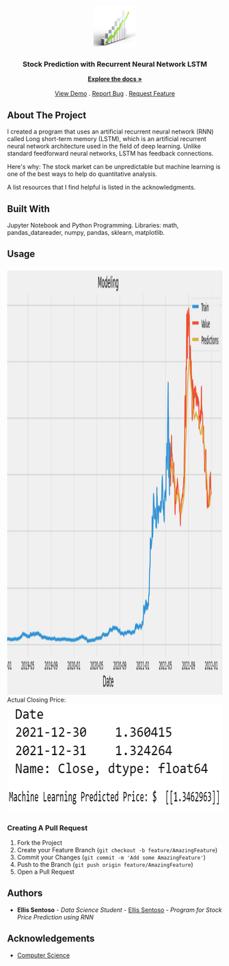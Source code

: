 <br/>
<p align="center">
  <a href="https://github.com/ellissentoso/RNN Machine Learning for Stock Price Prediction">
    <img src="logo.png" alt="Logo" width="100" height="100">
  </a>

  <h3 align="center">Stock Prediction with Recurrent Neural Network LSTM</h3>

  <p align="center">
    <a href="https://github.com/ellissentoso/RNN Machine Learning for Stock Price Prediction"><strong>Explore the docs »</strong></a>
    <br/>
    <br/>
    <a href="https://github.com/ellissentoso/RNN Machine Learning for Stock Price Prediction">View Demo</a>
    .
    <a href="https://github.com/ellissentoso/RNN Machine Learning for Stock Price Prediction/issues">Report Bug</a>
    .
    <a href="https://github.com/ellissentoso/RNN Machine Learning for Stock Price Prediction/issues">Request Feature</a>
  </p>
</p>



## About The Project

I created a program that uses an artificial recurrent neural network (RNN) called Long short-term memory (LSTM), which is an artificial recurrent neural network architecture used in the field of deep learning. Unlike standard feedforward neural networks, LSTM has feedback connections.

Here's why:
The stock market can be unpredictable but machine learning is one of the best ways to help do quantitative analysis.

A list resources that I find helpful is listed in the acknowledgments.

## Built With

Jupyter Notebook and Python Programming.
Libraries: math, pandas_datareader, numpy, pandas, sklearn, matplotlib.

## Usage

<img src="graph.png" alt="graph" width="1905" height="1000">
Actual Closing Price:
<img src="actual closing price.png" alt="graph" width="580" height="182">
<img src="predicted price with LSTM.png" alt="graph" width="982" height="70">

### Creating A Pull Request

1. Fork the Project
2. Create your Feature Branch (`git checkout -b feature/AmazingFeature`)
3. Commit your Changes (`git commit -m 'Add some AmazingFeature'`)
4. Push to the Branch (`git push origin feature/AmazingFeature`)
5. Open a Pull Request

## Authors

* **Ellis Sentoso** - *Data Science Student* - [Ellis Sentoso](https://github.com/ellissentoso) - *Program for Stock Price Prediction using RNN*

## Acknowledgements

* [Computer Science](https://www.youtube.com/watch?v=QIUxPv5PJOY)


